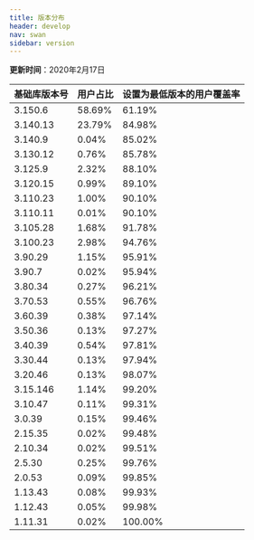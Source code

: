 ```yaml
---
title: 版本分布
header: develop
nav: swan
sidebar: version
---
```

**更新时间**：2020年2月17日


 
|基础库版本号|用户占比|设置为最低版本的用户覆盖率|
|:---|:---|:---|
|3.150.6| 58.69%|61.19%|
|3.140.13| 23.79%|84.98%|
|3.140.9| 0.04%|85.02%|
|3.130.12| 0.76%|85.78%|
|3.125.9| 2.32%|88.10%|
|3.120.15| 0.99%|89.10%|
|3.110.23| 1.00%|90.10%|
|3.110.11| 0.01%|90.10%|
|3.105.28| 1.68%|91.78%|
|3.100.23| 2.98%|94.76%|
|3.90.29| 1.15%|95.91%|
|3.90.7| 0.02%|95.94%|
|3.80.34| 0.27%|96.21%|
|3.70.53| 0.55%|96.76%|
|3.60.39| 0.38%|97.14%|
|3.50.36| 0.13%|97.27%|
|3.40.39| 0.54%|97.81%|
|3.30.44| 0.13%|97.94%|
|3.20.46| 0.13%|98.07%|
|3.15.146| 1.14%|99.20%|
|3.10.47| 0.11%|99.31%|
|3.0.39| 0.15%|99.46%|
|2.15.35| 0.02%|99.48%|
|2.10.34| 0.02%|99.51%|
|2.5.30| 0.25%|99.76%|
|2.0.53| 0.09%|99.85%|
|1.13.43| 0.08%|99.93%|
|1.12.43| 0.05%|99.98%|
|1.11.31| 0.02%|100.00%|